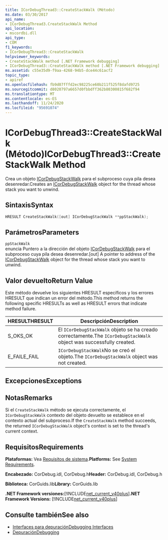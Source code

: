 ```yaml
---
title: ICorDebugThread3::CreateStackWalk (Método)
ms.date: 03/30/2017
api_name:
- ICorDebugThread3.CreateStackWalk Method
api_location:
- mscordbi.dll
api_type:
- COM
f1_keywords:
- ICorDebugThread3::CreateStackWalk
helpviewer_keywords:
- CreateStackWalk method [.NET Framework debugging]
- ICorDebugThread3::CreateStackWalk method [.NET Framework debugging]
ms.assetid: c55e35d9-f9aa-4268-94b5-dce44c61acf2
topic_type:
- apiref
ms.openlocfilehash: fb9d07fffd2ec98225ce60b211f525f8dafd9725
ms.sourcegitcommit: d8020797a6657d0fbbdff362b80300815f682f94
ms.translationtype: MT
ms.contentlocale: es-ES
ms.lasthandoff: 11/24/2020
ms.locfileid: "95691074"
---
```

# <a name="icordebugthread3createstackwalk-method"></a><span data-ttu-id="0a3b0-102">ICorDebugThread3::CreateStackWalk (Método)</span><span class="sxs-lookup"><span data-stu-id="0a3b0-102">ICorDebugThread3::CreateStackWalk Method</span></span>

<span data-ttu-id="0a3b0-103">Crea un objeto [ICorDebugStackWalk](icordebugstackwalk-interface.md) para el subproceso cuya pila desea desenredar.</span><span class="sxs-lookup"><span data-stu-id="0a3b0-103">Creates an [ICorDebugStackWalk](icordebugstackwalk-interface.md) object for the thread whose stack you want to unwind.</span></span>  
  
## <a name="syntax"></a><span data-ttu-id="0a3b0-104">Sintaxis</span><span class="sxs-lookup"><span data-stu-id="0a3b0-104">Syntax</span></span>  
  
```cpp  
HRESULT CreateStackWalk([out] ICorDebugStackWalk **ppStackWalk);  
```  
  
## <a name="parameters"></a><span data-ttu-id="0a3b0-105">Parámetros</span><span class="sxs-lookup"><span data-stu-id="0a3b0-105">Parameters</span></span>  

 `ppStackWalk`  
 <span data-ttu-id="0a3b0-106">enuncia Puntero a la dirección del objeto [ICorDebugStackWalk](icordebugstackwalk-interface.md) para el subproceso cuya pila desea desenredar.</span><span class="sxs-lookup"><span data-stu-id="0a3b0-106">[out] A pointer to address of the [ICorDebugStackWalk](icordebugstackwalk-interface.md) object for the thread whose stack you want to unwind.</span></span>  
  
## <a name="return-value"></a><span data-ttu-id="0a3b0-107">Valor devuelto</span><span class="sxs-lookup"><span data-stu-id="0a3b0-107">Return Value</span></span>  

 <span data-ttu-id="0a3b0-108">Este método devuelve los siguientes HRESULT específicos y los errores HRESULT que indican un error del método.</span><span class="sxs-lookup"><span data-stu-id="0a3b0-108">This method returns the following specific HRESULTs as well as HRESULT errors that indicate method failure.</span></span>  
  
|<span data-ttu-id="0a3b0-109">HRESULT</span><span class="sxs-lookup"><span data-stu-id="0a3b0-109">HRESULT</span></span>|<span data-ttu-id="0a3b0-110">Descripción</span><span class="sxs-lookup"><span data-stu-id="0a3b0-110">Description</span></span>|  
|-------------|-----------------|  
|<span data-ttu-id="0a3b0-111">S_OK</span><span class="sxs-lookup"><span data-stu-id="0a3b0-111">S_OK</span></span>|<span data-ttu-id="0a3b0-112">El `ICorDebugStackWalk` objeto se ha creado correctamente.</span><span class="sxs-lookup"><span data-stu-id="0a3b0-112">The `ICorDebugStackWalk` object was successfully created.</span></span>|  
|<span data-ttu-id="0a3b0-113">E_FAIL</span><span class="sxs-lookup"><span data-stu-id="0a3b0-113">E_FAIL</span></span>|<span data-ttu-id="0a3b0-114">`ICorDebugStackWalk`No se creó el objeto.</span><span class="sxs-lookup"><span data-stu-id="0a3b0-114">The `ICorDebugStackWalk` object was not created.</span></span>|  
  
## <a name="exceptions"></a><span data-ttu-id="0a3b0-115">Excepciones</span><span class="sxs-lookup"><span data-stu-id="0a3b0-115">Exceptions</span></span>  
  
## <a name="remarks"></a><span data-ttu-id="0a3b0-116">Notas</span><span class="sxs-lookup"><span data-stu-id="0a3b0-116">Remarks</span></span>  

 <span data-ttu-id="0a3b0-117">Si el `CreateStackWalk` método se ejecuta correctamente, el `ICorDebugStackWalk` contexto del objeto devuelto se establece en el contexto actual del subproceso.</span><span class="sxs-lookup"><span data-stu-id="0a3b0-117">If the `CreateStackWalk` method succeeds, the returned `ICorDebugStackWalk` object's context is set to the thread's current context.</span></span>  
  
## <a name="requirements"></a><span data-ttu-id="0a3b0-118">Requisitos</span><span class="sxs-lookup"><span data-stu-id="0a3b0-118">Requirements</span></span>  

 <span data-ttu-id="0a3b0-119">**Plataformas:** Vea [Requisitos de sistema](../../get-started/system-requirements.md).</span><span class="sxs-lookup"><span data-stu-id="0a3b0-119">**Platforms:** See [System Requirements](../../get-started/system-requirements.md).</span></span>  
  
 <span data-ttu-id="0a3b0-120">**Encabezado:** CorDebug.idl, CorDebug.h</span><span class="sxs-lookup"><span data-stu-id="0a3b0-120">**Header:** CorDebug.idl, CorDebug.h</span></span>  
  
 <span data-ttu-id="0a3b0-121">**Biblioteca:** CorGuids.lib</span><span class="sxs-lookup"><span data-stu-id="0a3b0-121">**Library:** CorGuids.lib</span></span>  
  
 <span data-ttu-id="0a3b0-122">**.NET Framework versiones:**[!INCLUDE[net_current_v40plus](../../../../includes/net-current-v40plus-md.md)]</span><span class="sxs-lookup"><span data-stu-id="0a3b0-122">**.NET Framework Versions:** [!INCLUDE[net_current_v40plus](../../../../includes/net-current-v40plus-md.md)]</span></span>  
  
## <a name="see-also"></a><span data-ttu-id="0a3b0-123">Consulte también</span><span class="sxs-lookup"><span data-stu-id="0a3b0-123">See also</span></span>

- [<span data-ttu-id="0a3b0-124">Interfaces para depuración</span><span class="sxs-lookup"><span data-stu-id="0a3b0-124">Debugging Interfaces</span></span>](debugging-interfaces.md)
- [<span data-ttu-id="0a3b0-125">Depuración</span><span class="sxs-lookup"><span data-stu-id="0a3b0-125">Debugging</span></span>](index.md)
